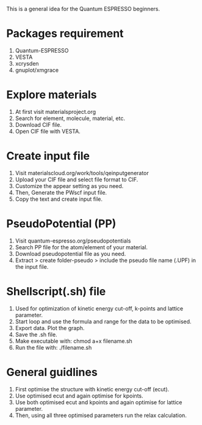 This is a general idea for the Quantum ESPRESSO beginners. 

# Packages requirement
1. Quantum-ESPRESSO
2. VESTA
3. xcrysden
4. gnuplot/xmgrace

# Explore materials
1. At first visit materialsproject.org 
2. Search for element, molecule, material, etc.
3. Download CIF file.
4. Open CIF file with VESTA.

# Create input file
1. Visit materialscloud.org/work/tools/qeinputgenerator
2. Upload your CIF file and select file format to CIF. 
3. Customize the appear setting as you need.
4. Then, Generate the PWscf input file.
5. Copy the text and create input file.

# PseudoPotential (PP)
1. Visit quantum-espresso.org/pseudopotentials
2. Search PP file for the atom/element of your material.
3. Download pseudopotential file as you need.
4. Extract > create folder-pseudo > include the pseudo file name (.UPF) in the input file. 

# Shellscript(.sh) file
1. Used for optimization of kinetic energy cut-off, k-points and lattice parameter.
2. Start loop and use the formula and range for the data to be optimised.
3. Export data. Plot the graph.
4. Save the .sh file. 
5. Make executable with: chmod a+x filename.sh
6. Run the file with: ./filename.sh

# General guidlines
1. First optimise the structure with kinetic energy cut-off (ecut).
2. Use optimised ecut and again optimise for kpoints.
3. Use both optimised ecut and kpoints and again optimise for lattice parameter.
4. Then, using all three optimised parameters run the relax calculation. 


